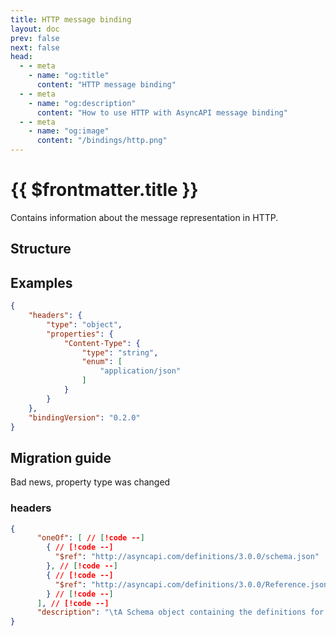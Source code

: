 ```yaml
---
title: HTTP message binding
layout: doc
prev: false
next: false
head:
  - - meta
    - name: "og:title"
      content: "HTTP message binding"
  - - meta
    - name: "og:description"
      content: "How to use HTTP with AsyncAPI message binding"
  - - meta
    - name: "og:image"
      content: "/bindings/http.png"
---
```


# {{ $frontmatter.title }}

Contains information about the message representation in HTTP.

## Structure

<Json url="https://raw.githubusercontent.com/asyncapi/spec-json-schemas/master/bindings/http/0.2.0/message.json"/>

## Examples

```json
{
    "headers": {
        "type": "object",
        "properties": {
            "Content-Type": {
                "type": "string",
                "enum": [
                    "application/json"
                ]
            }
        }
    },
    "bindingVersion": "0.2.0"
}
```

## Migration guide

Bad news, property type was changed

### headers

```json
{
      "oneOf": [ // [!code --]
        { // [!code --]
          "$ref": "http://asyncapi.com/definitions/3.0.0/schema.json"
        }, // [!code --]
        { // [!code --]
          "$ref": "http://asyncapi.com/definitions/3.0.0/Reference.json" // [!code --]
        } // [!code --]
      ], // [!code --]
      "description": "\tA Schema object containing the definitions for HTTP-specific headers. This schema MUST be of type 'object' and have a 'properties' key."
}
```